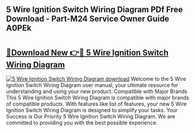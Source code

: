 ## 5 Wire Ignition Switch Wiring Diagram PDf Free Download - Part-M24 Service Owner Guide A0PEk

# <h2><a href="http://dflj9v.blite.top/?on=5+Wire+Ignition+Switch+Wiring+Diagram">🔗Download New 👉🔴 5 Wire Ignition Switch Wiring Diagram</a></h2>

[![5 Wire Ignition Switch Wiring Diagram download](https://i.imgur.com/lujVjoI.png)](http://dflj9v.blite.top/?on=5+Wire+Ignition+Switch+Wiring+Diagram)
Welcome to the 5 Wire Ignition Switch Wiring Diagram user manual, your ultimate resource for understanding and using your new product. Compatible with Major Brands This 5 Wire Ignition Switch Wiring Diagram is compatible with major brands of compatible products. With features like list of features, your new 5 Wire Ignition Switch Wiring Diagram is designed to simplify your tasks. Your Success is Our Priority 5 Wire Ignition Switch Wiring Diagram. We are committed to providing you with the best possible experience.
